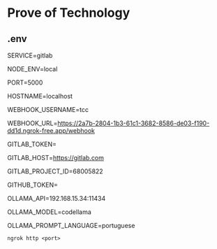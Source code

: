 # Prove of Technology

## .env

SERVICE=gitlab

NODE_ENV=local

PORT=5000

HOSTNAME=localhost

WEBHOOK_USERNAME=tcc

WEBHOOK_URL=https://2a7b-2804-1b3-61c1-3682-8586-de03-f190-dd1d.ngrok-free.app/webhook

GITLAB_TOKEN=

GITLAB_HOST=https://gitlab.com

GITLAB_PROJECT_ID=68005822

GITHUB_TOKEN=

OLLAMA_API=192.168.15.34:11434

OLLAMA_MODEL=codellama

OLLAMA_PROMPT_LANGUAGE=portuguese


```ngrok http <port>```